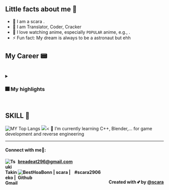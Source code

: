 
## Little facts about me 🧑


- 🧞 I am a scara .
- 🔭 I am Translator, Coder, Cracker
- 👯 I love watching anime, especially `POPULAR` anime, e.g., .
- ⚡ Fun fact: My dream is always to be a astronaut but ehh

## My Career 📟

<br>
<details>
<summary>
  <h3>🎆 My highlights</h3>
</summary>
<br>
<br>
<details>
<summary>
  ✨ Visual (2D/3D/4D) + Music composer
</summary>
<br>
<code><a href="https://www.adobe.com/products/premiere.html" target=" blank"><img height="30" src="https://upload.wikimedia.org/wikipedia/commons/thumb/4/40/Adobe_Premiere_Pro_CC_icon.svg/1024px-Adobe_Premiere_Pro_CC_icon.svg.png" /></a></code>
<code><a href="https://www.nvidia.com/en-us/studio/canvas/" target=" blank"><img height="30" src="https://www.techspot.com/images2/downloads/topdownload/2021/06/2021-06-23-ts3_thumbs-4d8.png" /></a></code>
<code><a href="https://www.nvidia.com/en-us/omniverse/" target=" blank"><img height="30" src="https://static.food4rhino.com/cdn/farfuture/Bc-hFNcenYkC-fmeyfIckrpY8NQUduJvJd_Sk-Q3XOk/mtime:1680615388/sites/default/files/public/users-files/nvidia/resource/nvidia-omniverse-launcher-1024.png" /></a></code>
<code><a href="https://www.blender.org/" target=" blank"><img height="30" src="https://upload.wikimedia.org/wikipedia/commons/thumb/0/0c/Blender_logo_no_text.svg/2503px-Blender_logo_no_text.svg.png" /></a></code>
<code><a href="https://vroid.com/en/studio" target=" blank"><img height="30" src="https://vroid.com/_next/static/images/vroid_icon-8457a3f6816a332ada1cdcac26874e94.svg" /></a></code>
<code><a href="https://www.image-line.com/" target=" blank"><img height="30" src="https://upload.wikimedia.org/wikipedia/pt/7/7e/Fl_studio_logo.png" /></a></code>
<code><a href="https://obsproject.com/" target=" blank"><img height="30" src="https://upload.wikimedia.org/wikipedia/commons/thumb/7/78/OBS.svg/1024px-OBS.svg.png" /></a></code>
<code><a href="https://www.gimp.org/" target=" blank"><img height="30" src="https://upload.wikimedia.org/wikipedia/commons/thumb/4/45/The_GIMP_icon_-_gnome.svg/1024px-The_GIMP_icon_-_gnome.svg.png" /></a></code>
<code><a href="https://www.vocaloid.com/en/" target=" blank"><img height="40" src="https://allvectorlogo.com/img/2017/07/vocaloid-logo.png" /></a></code>
<code><a href="https://obsproject.com/" target=" blank"><img height="30" src="(https://www.google.com/url?sa=i&url=https%3A%2F%2Fwww.thegioididong.com%2Fgame-app%2Ftai-visual-studio-phan-mem-ho-tro-lap-trinh-day-du-234313&psig=AOvVaw1ZZC_sZNadOYD51571bk7Y&ust=1692603141161000&source=images&cd=vfe&opi=89978449&ved=0CBAQjRxqFwoTCNDv_pDc6oADFQAAAAAdAAAAABAE)" /></a></code>
</details>
<br>
<details>
<summary>
  🖥️ Operating Systems
</summary>
<br>
<code><a href="https://www.microsoft.com/en-us/windows-server" target=" blank"><img height="30" src="https://upload.wikimedia.org/wikipedia/commons/2/26/Windows_Server_logo.svg" /></a></code>
<code><a href="https://www.microsoft.com/en-us/software-download/windows10" target=" blank"><img height="30" src="https://upload.wikimedia.org/wikipedia/commons/thumb/0/05/Windows_10_Logo.svg/2560px-Windows_10_Logo.svg.png" /></a></code>
<code><a href="https://www.microsoft.com/software-download/windows11" target=" blank"><img height="30" src="https://upload.wikimedia.org/wikipedia/commons/thumb/e/e6/Windows_11_logo.svg/2560px-Windows_11_logo.svg.png" /></a></code>
<code><a href="https://www.ubuntu.com/" target=" blank"><img height="30" src="https://upload.wikimedia.org/wikipedia/commons/thumb/9/9d/Ubuntu_logo.svg/1280px-Ubuntu_logo.svg.png" /></a></code>
<code><a href="https://www.debian.org/" target=" blank"><img height="30" src="https://logosdownload.com/logo/debian-logo-big.png" /></a></code>
<code><a href="https://www.kali.org/" target=" blank"><img height="30" src="https://image.pngaaa.com/700/562700-middle.png" /></a></code>
<code><a href="https://www.alpinelinux.org/" target=" blank"><img height="30" src="https://www.alpinelinux.org/alpinelinux-logo.svg" /></a></code>
<code><a href="https://www.apple.com/macos/ventura/" target=" blank"><img height="50" src="https://logos-world.net/wp-content/uploads/2023/03/macOS-Logo-2016.png" /></a></code>
<code><a href="https://www.android.com/" target=" blank"><img height="50" src="https://logos-world.net/wp-content/uploads/2021/08/Android-Logo.png" /></a></code>
</details>
<br>
<details>
<summary>
   🔡 Computer languages
</summary>
<br>
<code><a href="https://www.open-std.org/jtc1/sc22/wg14/" target="_blank"><img height="30" src="https://upload.wikimedia.org/wikipedia/commons/thumb/1/18/C_Programming_Language.svg/1200px-C_Programming_Language.svg.png"></a></code>
<code><a href="https://isocpp.org/" target="_blank"><img height="30" src="https://upload.wikimedia.org/wikipedia/commons/thumb/1/18/ISO_C%2B%2B_Logo.svg/1200px-ISO_C%2B%2B_Logo.svg.png"></a></code>
<code><a href="https://learn.microsoft.com/en-us/dotnet/csharp/" target="_blank"><img height="30" src="https://upload.wikimedia.org/wikipedia/commons/thumb/0/0d/C_Sharp_wordmark.svg/120px-C_Sharp_wordmark.svg.png"></a></code>
<code><a href="https://www.javascript.com/" target="_blank"><img height="30" src="https://raw.githubusercontent.com/devicons/devicon/master/icons/javascript/javascript-plain.svg"></a></code>
<code><a href="https://www.w3schools.com/html/" target="_blank"><img height="30" src="https://www.vectorlogo.zone/logos/w3_html5/w3_html5-icon.svg"></a></code>
<code><a href="https://www.w3schools.com/css/" target="_blank"><img height="30" src="https://raw.githubusercontent.com/devicons/devicon/master/icons/css3/css3-original.svg"></a></code>
<code><a href="https://www.python.org/" target="_blank"><img height="30" src="https://upload.wikimedia.org/wikipedia/commons/thumb/c/c3/Python-logo-notext.svg/1200px-Python-logo-notext.svg.png"></a></code>
<code><a href="https://java.com" target="_blank"><img height="30" src="https://upload.wikimedia.org/wikipedia/en/thumb/3/30/Java_programming_language_logo.svg/1200px-Java_programming_language_logo.svg.png"></a></code>
</details>
<br>
<details>
<summary>
   🪪 System scripting
</summary>
<br>
<code><a href="https://www.shellscript.sh/" target="_blank"><img height="30" src="https://styles.redditmedia.com/t5_2qh2d/styles/communityIcon_xagsn9nsaih61.png"></a></code>
<code><a href="https://www.tutorialspoint.com/batch_script/batch_script_cmd.htm" target="_blank"><img height="30" src="https://content.instructables.com/FU1/2BZY/II1ZJ7VS/FU12BZYII1ZJ7VS.png?auto=webp&fit=bounds&frame=1"></a></code>
<code><a href="https://learn.microsoft.com/en-us/training/modules/script-with-powershell/" target="_blank"><img height="30" src="https://cdn.iconscout.com/icon/free/png-256/free-powershell-3628993-3030218.png"></a></code>
</details>
<br>
</details>
<br>


## SKILL 🪪
![MY Top Langs](https://github-readme-stats.vercel.app/api/top-langs/?username=alt3ri&theme=tokyonight&layout=compact)
 <img src="https://user-images.githubusercontent.com/73097560/115834477-dbab4500-a447-11eb-908a-139a6edaec5c.gif"><
🌱 I’m currently learning C++, Blender,... for game development and reverse engineering

---

<h4> Connect with me🤝: <h4>

<p>
  <a href="breadeat296@gmail.com">
    <img align="left" alt="Tsuki Takineko | Gmail" width="40px" src="https://www.vectorlogo.zone/logos/gmail/gmail-tile.svg" />
     breadeat296@gmail.com
  </a>
  <br>
  <a>
      <br><img align="left" alt="BestHoaBonn | scara | Github" width="180px" src="https://www.vectorlogo.zone/logos/discordapp/discordapp-official.svg" />
      #scara2906
  </a>
</p>

<p align="right" > Created with 💕 by <a href="https://github.com/BestHoaBonn"> @scara</a></p>
